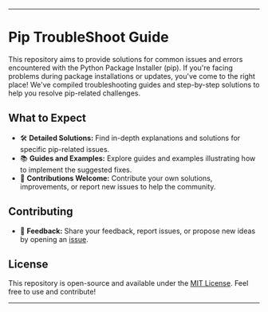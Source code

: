 
---

# Pip TroubleShoot Guide

This repository aims to provide solutions for common issues and errors encountered with the Python Package Installer (pip). If you're facing problems during package installations or updates, you've come to the right place! We've compiled troubleshooting guides and step-by-step solutions to help you resolve pip-related challenges.

## What to Expect

- 🛠 **Detailed Solutions:** Find in-depth explanations and solutions for specific pip-related issues.
- 📚 **Guides and Examples:** Explore guides and examples illustrating how to implement the suggested fixes.
- 🚀 **Contributions Welcome:** Contribute your own solutions, improvements, or report new issues to help the community.


## Contributing
- 🤔 **Feedback:** Share your feedback, report issues, or propose new ideas by opening an [issue](https://github.com/ChetanaVarahachalam/pip-troubleshoot-guide/issues).

## License

This repository is open-source and available under the [MIT License](link-to-license). Feel free to use and contribute!

---
